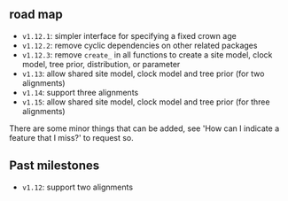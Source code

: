 ## road map

 * `v1.12.1`: simpler interface for specifying a fixed crown age
 * `v1.12.2`: remove cyclic dependencies on other related packages
 * `v1.12.3`: remove `create_` in all functions to create a site model, clock model, tree prior, distribution, or parameter
 * `v1.13`: allow shared site model, clock model and tree prior (for two alignments) 
 * `v1.14`: support three alignments
 * `v1.15`: allow shared site model, clock model and tree prior (for three alignments) 

There are some minor things that can be added, see 'How can I indicate a feature that I miss?'
to request so.

## Past milestones

 * `v1.12`: support two alignments
